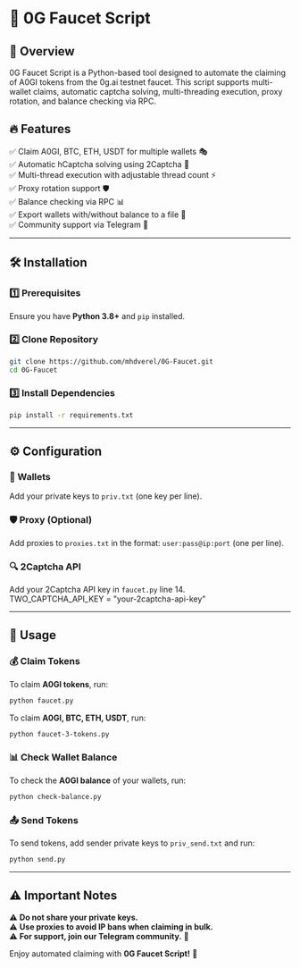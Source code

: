 # 🚀 0G Faucet Script

## 🌟 Overview

0G Faucet Script is a Python-based tool designed to automate the claiming of A0GI tokens from the 0g.ai testnet faucet. This script supports multi-wallet claims, automatic captcha solving, multi-threading execution, proxy rotation, and balance checking via RPC.

## 🔥 Features

✅ Claim A0GI, BTC, ETH, USDT for multiple wallets 🎭  
✅ Automatic hCaptcha solving using 2Captcha 🔐  
✅ Multi-thread execution with adjustable thread count ⚡  
✅ Proxy rotation support 🛡️  
✅ Balance checking via RPC 📊  
✅ Export wallets with/without balance to a file 📁  
✅ Community support via Telegram 💬  

---

## 🛠️ Installation

### 1️⃣ Prerequisites
Ensure you have **Python 3.8+** and `pip` installed.

### 2️⃣ Clone Repository
```bash
git clone https://github.com/mhdverel/0G-Faucet.git
cd 0G-Faucet
```

### 3️⃣ Install Dependencies
```bash
pip install -r requirements.txt
```

---

## ⚙️ Configuration

### 🔑 Wallets
Add your private keys to `priv.txt` (one key per line).

### 🛡️ Proxy (Optional)
Add proxies to `proxies.txt` in the format: `user:pass@ip:port` (one per line).

### 🔍 2Captcha API
Add your 2Captcha API key in `faucet.py` line 14.
<br>TWO_CAPTCHA_API_KEY = "your-2captcha-api-key"

---

## 🚀 Usage

### 💰 Claim Tokens
To claim **A0GI tokens**, run:
```bash
python faucet.py
```
To claim **A0GI, BTC, ETH, USDT**, run:
```bash
python faucet-3-tokens.py
```

### 📊 Check Wallet Balance
To check the **A0GI balance** of your wallets, run:
```bash
python check-balance.py
```

### 📤 Send Tokens
To send tokens, add sender private keys to `priv_send.txt` and run:
```bash
python send.py
```

---

## ⚠️ Important Notes

⚠️ **Do not share your private keys.**  
⚠️ **Use proxies to avoid IP bans when claiming in bulk.**  
⚠️ **For support, join our Telegram community.** 📢  

Enjoy automated claiming with **0G Faucet Script!** 🎉

